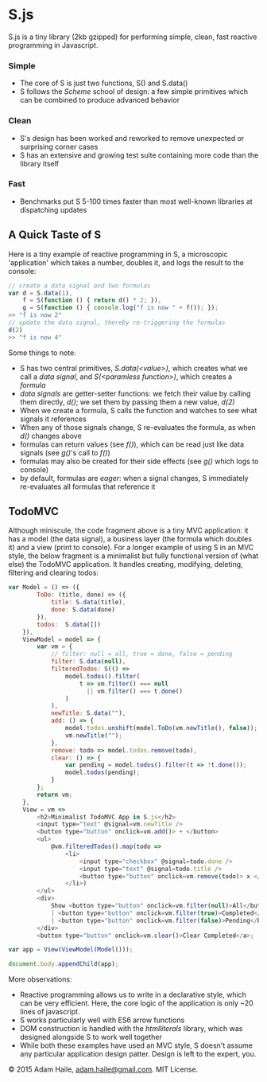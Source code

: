 # S.js

S.js is a tiny library (2kb gzipped) for performing simple, clean, fast reactive programming in Javascript.

### Simple
- The core of S is just two functions, S() and S.data()
- S follows the *Scheme* school of design: a few simple primitives which can be combined to produce advanced behavior

### Clean
- S's design has been worked and reworked to remove unexpected or surprising corner cases
- S has an extensive and growing test suite containing more code than the library itself

### Fast
- Benchmarks put S 5-100 times faster than most well-known libraries at dispatching updates

## A Quick Taste of S

Here is a tiny example of reactive programming in S, a microscopic 'application' which takes a number, doubles it, and logs the result to the console:

```javascript
// create a data signal and two formulas
var d = S.data(1),
    f = S(function () { return d() * 2; }),
    g = S(function () { console.log("f is now " + f()); });
>> "f is now 2"
// update the data signal, thereby re-triggering the formulas
d(2)
>> "f is now 4"
```
Some things to note:
- S has two central primitives, *S.data(&lt;value&gt;)*, which creates what we call a *data signal*, and *S(&lt;paramless function&gt;)*, which creates a *formula*
- *data signals* are getter-setter functions: we fetch their value by calling them directly, *d()*; we set them by passing them a new value, *d(2)*
- When we create a formula, S calls the function and watches to see what signals it references
- When any of those signals change, S re-evaluates the formula, as when *d()* changes above
- formulas can return values (see *f()*), which can be read just like data signals (see *g()*'s call to *f()*)
- formulas may also be created for their side effects (see *g()* which logs to console)
- by default, formulas are *eager*: when a signal changes, S immediately re-evaluates all formulas that reference it

## TodoMVC

Although miniscule, the code fragment above is a tiny MVC application: it has a model (the data signal), a business layer (the formula which doubles it) and a view (print to console).  For a longer example of using S in an MVC style, the below fragment is a minimalist but fully functional version of (what else) the TodoMVC application.  It handles creating, modifying, deleting, filtering and clearing todos:

```javascript
var Model = () => ({
        ToDo: (title, done) => ({
            title: S.data(title),
            done: S.data(done)
        }),
        todos:  S.data([])
    }),
    ViewModel = model => {
        var vm = {
            // filter: null = all, true = done, false = pending
            filter: S.data(null),
            filteredTodos: S(() =>
                model.todos().filter(
                    t => vm.filter() === null
                      || vm.filter() === t.done()
                )
            ),
            newTitle: S.data(""),
            add: () => {
                model.todos.unshift(model.ToDo(vm.newTitle(), false));
                vm.newTitle("");
            },
            remove: todo => model.todos.remove(todo),
            clear: () => {
                var pending = model.todos().filter(t => !t.done());
                model.todos(pending);
            }
        };
        return vm;
    },
    View = vm =>
        <h2>Minimalist TodoMVC App in S.js</h2>
        <input type="text" @signal=vm.newTitle />
        <button type="button" onclick=vm.add()> + </button>
        <ul>
            @vm.filteredTodos().map(todo =>
                <li>
                    <input type="checkbox" @signal=todo.done />
                    <input type="text" @signal=todo.title />
                    <button type="button" onclick=vm.remove(todo)> x </button>
                </li>)
        </ul>
        <div>
            Show <button type="button" onclick=vm.filter(null)>All</button>
            | <button type="button" onclick=vm.filter(true)>Completed</button>
            | <button type="button" onclick=vm.filter(false)>Pending</button>
        </div>
        <button type="button" onclick=vm.clear()>Clear Completed</a>;

var app = View(ViewModel(Model()));

document.body.appendChild(app);
```

More observations:

- Reactive programming allows us to write in a declarative style, which can be very efficient.  Here, the core logic of the application is only ~20 lines of javascript.
- S works particularly well with ES6 arrow functions
- DOM construction is handled with the *htmlliterals* library, which was designed alongside S to work well together
- While both these examples have used an MVC style, S doesn't assume any particular application design patter.  Design is left to the expert, you.

&copy; 2015 Adam Haile, adam.haile@gmail.com.  MIT License.
